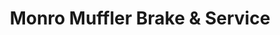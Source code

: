 ---
title: "Monro Muffler Brake & Service"
url: /elsmere/monro-muffler-brake-und-service/
shop: Autowerkstatt
---